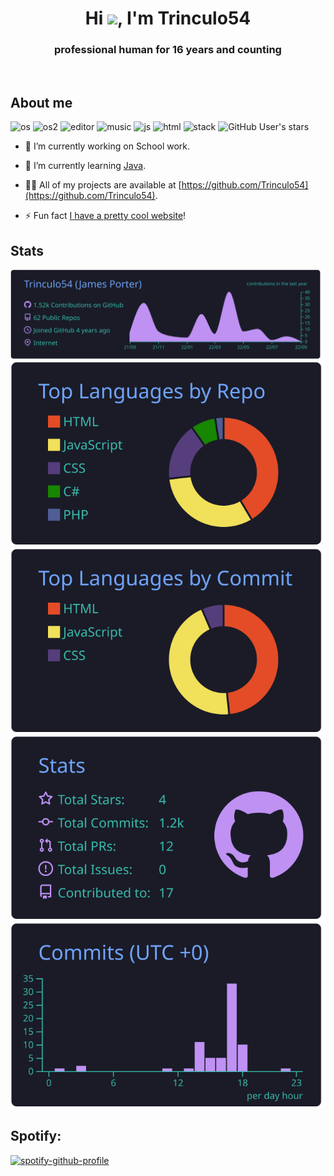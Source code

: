 <h1 align="center">Hi <img
src="https://github.com/blackcater/blackcater/raw/main/images/Hi.gif" height="32" />, I'm Trinculo54</h1>
<h3 align="center">professional human for 16 years and counting</h3><br>
<h2>About me</h2>
<p align="left"> 
  <img src="https://img.shields.io/badge/OS-macOS-lightgrey/?logo=apple&style=flat-square" alt="os">
  <img src="https://img.shields.io/badge/OS-Windows-lightgrey/?logo=windows&style=flat-square" alt="os2">
  <img src="https://img.shields.io/badge/Editor-VS%20Code-blue/?logo=visualstudiocode&logoColor=blue&color=blue&style=flat-square" alt="editor">
  <img src="https://img.shields.io/badge/Listens%20to-Spotify-blue/?logo=spotify&logoColor=warning&color=1DB954&style=flat-square" alt="music">
  <img src="https://img.shields.io/badge/Knows-JavaScript-blue/?logo=javascript&logoColor=warning&color=yellow&style=flat-square" alt="js">
  <img src="https://img.shields.io/badge/Knows-HTML-blue/?logo=html5&logoColor=warning&color=orange&style=flat-square" alt="html">
  <img src="https://img.shields.io/badge/Uses-stackoverflow-blue/?logo=stackoverflow&logoColor=warning&color=ef8236&style=flat-square" alt="stack">
  <img alt="GitHub User's stars" src="https://img.shields.io/github/stars/Trinculo54?color=yellow&label=User%20Stars&logo=github&logoColor=yellow&style=flat-square">
       </p>

- 🔭 I’m currently working on School work.

- 🌱 I’m currently learning [Java](https://docs.oracle.com/javase/8/docs/).

- 👨‍💻 All of my projects are available at [https://github.com/Trinculo54](https://github.com/Trinculo54).

- ⚡ Fun fact [I have a pretty cool website](https://www.trinculo54.dev)!

<h2 align="left">Stats</h2>

[![](https://raw.githubusercontent.com/Trinculo54/test4/master/profile-summary-card-output/tokyonight/0-profile-details.svg)](https://github.com/vn7n24fzkq/github-profile-summary-cards)
[![](https://raw.githubusercontent.com/Trinculo54/test4/master/profile-summary-card-output/tokyonight/1-repos-per-language.svg)](https://github.com/vn7n24fzkq/github-profile-summary-cards) [![](https://raw.githubusercontent.com/Trinculo54/test4/master/profile-summary-card-output/tokyonight/2-most-commit-language.svg)](https://github.com/vn7n24fzkq/github-profile-summary-cards)
[![](https://raw.githubusercontent.com/Trinculo54/test4/master/profile-summary-card-output/tokyonight/3-stats.svg)](https://github.com/vn7n24fzkq/github-profile-summary-cards) [![](https://raw.githubusercontent.com/Trinculo54/test4/master/profile-summary-card-output/tokyonight/4-productive-time.svg)](https://github.com/vn7n24fzkq/github-profile-summary-cards)
<br>
  </html>

## Spotify:

[![spotify-github-profile](https://spotify-github-profile.vercel.app/api/view?uid=jamiep360&cover_image=true&theme=default&bar_color_cover=true)](https://github.com/kittinan/spotify-github-profile)
</html>
